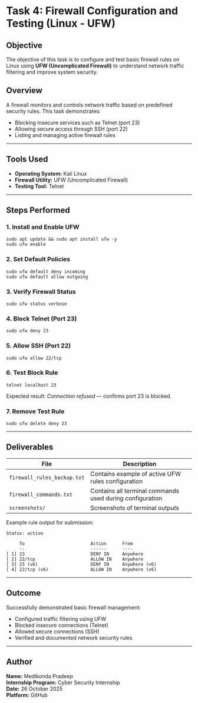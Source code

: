 # Task 4: Firewall Configuration and Testing (Linux - UFW)

## Objective
The objective of this task is to configure and test basic firewall rules on Linux using **UFW (Uncomplicated Firewall)** to understand network traffic filtering and improve system security.

## Overview
A firewall monitors and controls network traffic based on predefined security rules. This task demonstrates:
- Blocking insecure services such as Telnet (port 23)
- Allowing secure access through SSH (port 22)
- Listing and managing active firewall rules

---

## Tools Used
- **Operating System:** Kali Linux 
- **Firewall Utility:** UFW (Uncomplicated Firewall)
- **Testing Tool:** Telnet

---

## Steps Performed

### 1. Install and Enable UFW
```
sudo apt update && sudo apt install ufw -y
sudo ufw enable
```

### 2. Set Default Policies
```
sudo ufw default deny incoming
sudo ufw default allow outgoing
```

### 3. Verify Firewall Status
```
sudo ufw status verbose
```

### 4. Block Telnet (Port 23)
```
sudo ufw deny 23
```

### 5. Allow SSH (Port 22)
```
sudo ufw allow 22/tcp
```

### 6. Test Block Rule
```
telnet localhost 23
```
Expected result: *Connection refused* — confirms port 23 is blocked.

### 7. Remove Test Rule
```
sudo ufw delete deny 23
```

---

## Deliverables
| File | Description |
|------|--------------|
| `firewall_rules_backup.txt` | Contains example of active UFW rules configuration |
| `firewall_commands.txt` | Contains all terminal commands used during configuration |
| `screenshots/` | Screenshots of terminal outputs |

Example rule output for submission:
```
Status: active

     To                         Action      From
     --                         ------      ----
[ 1] 23                         DENY IN     Anywhere                  
[ 2] 22/tcp                     ALLOW IN    Anywhere                  
[ 3] 23 (v6)                    DENY IN     Anywhere (v6)             
[ 4] 22/tcp (v6)                ALLOW IN    Anywhere (v6)      
```

---

## Outcome
Successfully demonstrated basic firewall management:
- Configured traffic filtering using UFW
- Blocked insecure connections (Telnet)
- Allowed secure connections (SSH)
- Verified and documented network security rules

---

## Author
**Name:** Medikonda Pradeep        
**Internship Program:** Cyber Security Internship  
**Date:** 26 October 2025  
**Platform:** GitHub  
